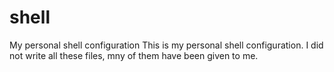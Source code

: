 # shell
My personal shell configuration
This is my personal shell configuration. I did not write all these files, mny of them have been given to me.
